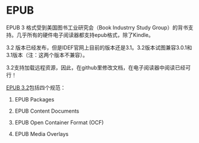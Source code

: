 # EPUB

EPUB 3 格式受到美国图书工业研究会（Book Industrry Study Group）的背书支持。几乎所有的硬件电子阅读器都支持epub格式，除了Kindle。


3.2 版本已经发布，但是IDEF官网上目前的版本还是3.1。3.2版本试图兼容3.0.1和3.1版本（注：这两个版本不兼容）。

3.2支持加载远程资源，因此，在github里修改文档，在电子阅读器中阅读已经可行！


[EPUB 3.2](https://www.w3.org/publishing/epub3/)包括四个规范：

1. EPUB Packages

2. EPUB Content Documents

3. EPUB Open Container Format (OCF) 

4. EPUB Media Overlays





